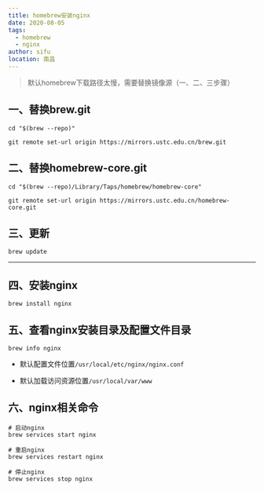 ```yaml
---
title: homebrew安装nginx
date: 2020-08-05
tags: 
  - homebrew
  - nginx
author: sifu
location: 南昌
---
```


> 默认homebrew下载路径太慢，需要替换镜像源（一、二、三步骤）

## 一、替换brew.git

```shell script
cd "$(brew --repo)"
```

```shell script
git remote set-url origin https://mirrors.ustc.edu.cn/brew.git
```

## 二、替换homebrew-core.git

```shell script
cd "$(brew --repo)/Library/Taps/homebrew/homebrew-core"
```

```shell script
git remote set-url origin https://mirrors.ustc.edu.cn/homebrew-core.git
```

## 三、更新

```shell script
brew update
```
---

## 四、安装nginx

```shell script
brew install nginx
```

## 五、查看nginx安装目录及配置文件目录

```shell script
brew info nginx
```

- 默认配置文件位置`/usr/local/etc/nginx/nginx.conf`


- 默认加载访问资源位置`/usr/local/var/www`

## 六、nginx相关命令

```shell script
# 启动nginx
brew services start nginx

# 重启nginx
brew services restart nginx

# 停止nginx
brew services stop nginx
```

<Vssue :title="$title" />